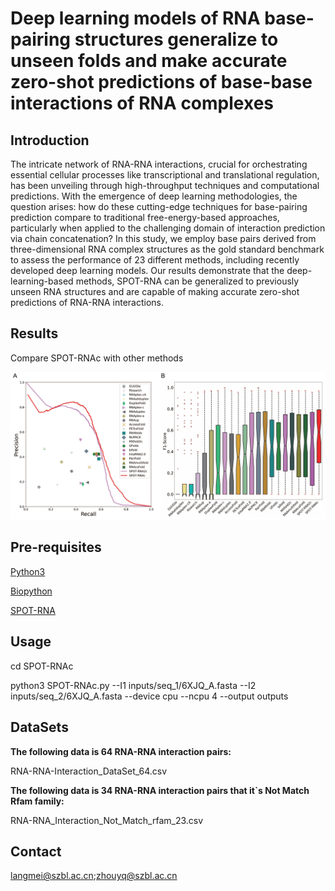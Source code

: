 #  Deep learning models of RNA base-pairing structures generalize to unseen folds and make accurate zero-shot predictions of base-base interactions of RNA complexes

## Introduction

The intricate network of RNA-RNA interactions, crucial for orchestrating essential cellular processes like transcriptional and translational regulation, has been unveiling through high-throughput techniques and computational predictions. With the emergence of deep learning methodologies, the question arises: how do these cutting-edge techniques for base-pairing prediction compare to traditional free-energy-based approaches, particularly when applied to the challenging domain of interaction prediction via chain concatenation? In this study, we employ base pairs derived from three-dimensional RNA complex structures as the gold standard benchmark to assess the performance of 23 different methods, including recently developed deep learning models. Our results demonstrate that the deep-learning-based methods, SPOT-RNA can be generalized to previously unseen RNA structures and are capable of making accurate zero-shot predictions of RNA-RNA interactions.

## Results

Compare SPOT-RNAc with other methods

![SPOT-RNAc compare with other methods](https://github.com/meilanglang/RNA-RNA-Interaction/blob/master/analysis/Fig1.png)

## Pre-requisites

 [Python3](https://docs.python-guide.org/starting/install3/linux/)

[Biopython](https://biopython.org/wiki/Download)

[SPOT-RNA](https://github.com/jaswindersingh2/SPOT-RNA)





## Usage

cd SPOT-RNAc

python3  SPOT-RNAc.py --I1 inputs/seq_1/6XJQ_A.fasta --I2 inputs/seq_2/6XJQ_A.fasta --device cpu --ncpu 4  --output outputs

## DataSets

**The following data is 64 RNA-RNA interaction pairs:**

RNA-RNA-Interaction_DataSet_64.csv 

**The following data is 34 RNA-RNA interaction pairs that it`s Not Match Rfam family:**

RNA-RNA_Interaction_Not_Match_rfam_23.csv 

## Contact

langmei@szbl.ac.cn;zhouyq@szbl.ac.cn











